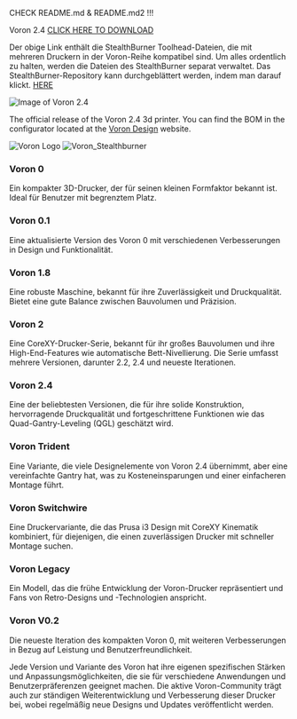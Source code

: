 CHECK README.md & README.md2 !!!

Voron 2.4
[CLICK HERE TO DOWNLOAD](https://voron.zip/done/V2.zip)

Der obige Link enthält die StealthBurner Toolhead-Dateien, die mit mehreren Druckern in der Voron-Reihe kompatibel sind. Um alles ordentlich zu halten, werden die Dateien des StealthBurner separat verwaltet. Das StealthBurner-Repository kann durchgeblättert werden, indem man darauf klickt. [HERE](https://github.com/VoronDesign/Voron-Stealthburner)

![Image of Voron 2.4](http://vorondesign.com/images/voron2.4.jpg)

The official release of the Voron 2.4 3d printer.  You can find the BOM in the configurator located at the [Voron Design]( http://vorondesign.com/voron2.4) website.

![Voron Logo](http://vorondesign.com/images/voron_design_logo.png)
![Voron_Stealthburner](https://github.com/meltdude/VORONDesign-KLIPPER/assets/163598057/15ae6636-ca95-4940-8747-2ad8a27dc1e1)


### Voron 0
Ein kompakter 3D-Drucker, der für seinen kleinen Formfaktor bekannt ist. Ideal für Benutzer mit begrenztem Platz.

### Voron 0.1
Eine aktualisierte Version des Voron 0 mit verschiedenen Verbesserungen in Design und Funktionalität.

### Voron 1.8
 Eine robuste Maschine, bekannt für ihre Zuverlässigkeit und Druckqualität. Bietet eine gute Balance zwischen Bauvolumen und Präzision.

### Voron 2
Eine CoreXY-Drucker-Serie, bekannt für ihr großes Bauvolumen und ihre High-End-Features wie automatische Bett-Nivellierung. Die Serie umfasst mehrere Versionen, darunter 2.2, 2.4 und neueste Iterationen.

### Voron 2.4
Eine der beliebtesten Versionen, die für ihre solide Konstruktion, hervorragende Druckqualität und fortgeschrittene Funktionen wie das Quad-Gantry-Leveling (QGL) geschätzt wird.

### Voron Trident
Eine Variante, die viele Designelemente von Voron 2.4 übernimmt, aber eine vereinfachte Gantry hat, was zu Kosteneinsparungen und einer einfacheren Montage führt.

### Voron Switchwire
 Eine Druckervariante, die das Prusa i3 Design mit CoreXY Kinematik kombiniert, für diejenigen, die einen zuverlässigen Drucker mit schneller Montage suchen.

### Voron Legacy
 Ein Modell, das die frühe Entwicklung der Voron-Drucker repräsentiert und Fans von Retro-Designs und -Technologien anspricht.

### Voron V0.2
Die neueste Iteration des kompakten Voron 0, mit weiteren Verbesserungen in Bezug auf Leistung und Benutzerfreundlichkeit.

Jede Version und Variante des Voron hat ihre eigenen spezifischen Stärken und Anpassungsmöglichkeiten, die sie für verschiedene Anwendungen und Benutzerpräferenzen geeignet machen. Die aktive Voron-Community trägt auch zur ständigen Weiterentwicklung und Verbesserung dieser Drucker bei, wobei regelmäßig neue Designs und Updates veröffentlicht werden.
